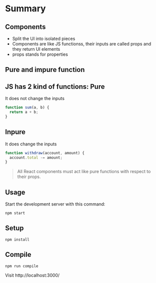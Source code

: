 # Summary

## Components
- Split the UI into isolated pieces
- Components are like JS functionss, their inputs are called props and they return UI elements
- props stands for properties

## Pure and impure function
JS has 2 kind of functions:
Pure
---
It does not change the inputs

```js
function sum(a, b) {
  return a + b;
}
```

Inpure
---
It does change the inputs

```js
function withdraw(account, amount) {
  account.total -= amount;
}
````

> All React components must act like pure functions with respect to their props.


Usage
---
 
Start the development server with this command:
 
```
npm start
```
 
 
 
Setup
---
 
```
npm install
```
 
 
 
Compile
---
 
```
npm run compile
```

Visit http://localhost:3000/